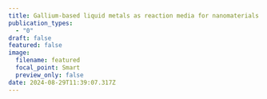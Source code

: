 ```yaml
---
title: Gallium-based liquid metals as reaction media for nanomaterials synthesis
publication_types:
  - "0"
draft: false
featured: false
image:
  filename: featured
  focal_point: Smart
  preview_only: false
date: 2024-08-29T11:39:07.317Z
---
```

